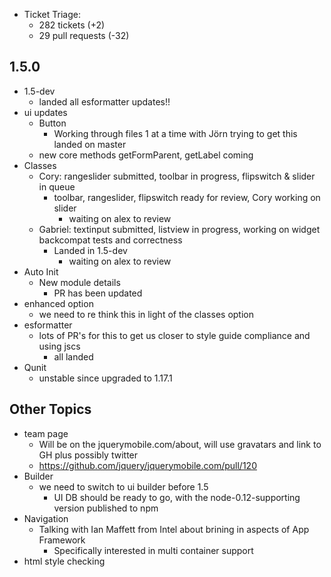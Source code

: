 * Ticket Triage:
  * 282 tickets (+2)
  * 29 pull requests (-32)

## 1.5.0
  * 1.5-dev
    * landed all esformatter updates!!
  * ui updates
    * Button
      * Working through files 1 at a time with Jörn trying to get this landed on master
    * new core methods getFormParent, getLabel coming
  * Classes
    * Cory: rangeslider submitted, toolbar in progress, flipswitch & slider in queue
      * toolbar, rangeslider, flipswitch ready for review, Cory working on slider
        * waiting on alex to review
    * Gabriel: textinput submitted, listview in progress, working on widget backcompat tests and correctness
      * Landed in 1.5-dev
        * waiting on alex to review
  * Auto Init
    * New module details
      * PR has been updated
  * enhanced option
    * we need to re think this in light of the classes option
  * esformatter
    * lots of PR's for this to get us closer to style guide compliance and using jscs
      * all landed
  * Qunit
    * unstable since upgraded to 1.17.1

## Other Topics
  * team page
    * Will be on the jquerymobile.com/about, will use gravatars and link to GH plus possibly twitter
    * https://github.com/jquery/jquerymobile.com/pull/120
  * Builder
    * we need to switch to ui builder before 1.5
      * UI DB should be ready to go, with the node-0.12-supporting version published to npm
  * Navigation
    * Talking with Ian Maffett from Intel about brining in aspects of App Framework
      * Specifically interested in multi container support
  * html style checking
